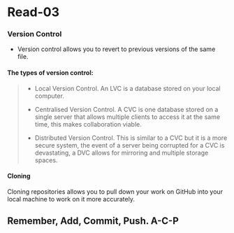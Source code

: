 # Read-03

### Version Control

* Version control allows you to revert to previous versions of the same file.  

#### The types of version control:

> * Local Version Control. An LVC is a database stored on your local computer.  
>
> * Centralised Version Control. A CVC is one database stored on a single server that allows multiple clients to access it at the same time, this makes collaboration viable.  
>
> * Distributed Version Control. This is similar to a CVC but it is a more secure system, the event of a server being corrupted for a CVC is devastating, a DVC allows for mirroring and multiple storage spaces.  

#### Cloning

Cloning repositories allows you to pull down your work on GitHub into your local machine to work on it more accurately.

## Remember, Add, Commit, Push. A-C-P

